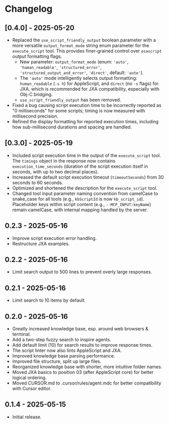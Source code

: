 # Changelog

## [0.4.0] - 2025-05-20
- Replaced the `use_script_friendly_output` boolean parameter with a more versatile `output_format_mode` string enum parameter for the `execute_script` tool. This provides finer-grained control over `osascript` output formatting flags.
  - New parameter: `output_format_mode` (enum: `'auto'`, `'human_readable'`, `'structured_error'`, `'structured_output_and_error'`, `'direct'`, default: `'auto'`).
  - The `'auto'` mode intelligently selects output formatting: `human_readable` (`-s h`) for AppleScript, and `direct` (no `-s` flags) for JXA, which is recommended for JXA compatibility, especially with Obj-C bridging.
  - `use_script_friendly_output` has been removed.
- Fixed a bug causing script execution time to be incorrectly reported as "0 milliseconds" for some scripts; timing is now measured with millisecond precision.
- Refined the display formatting for reported execution times, including how sub-millisecond durations and spacing are handled.

## [0.3.0] - 2025-05-19
- Included script execution time in the output of the `execute_script` tool. The `timings` object in the response now contains `execution_time_seconds` (duration of the script execution itself in seconds, with up to two decimal places).
- Increased the default script execution timeout (`timeoutSeconds`) from 30 seconds to 60 seconds.
- Optimized and shortened the description for the `execute_script` tool.
- Changed tool input parameter naming convention from camelCase to snake_case for all tools (e.g., `kbScriptId` is now `kb_script_id`). Placeholder keys within script content (e.g., `--MCP_INPUT:keyName`) remain camelCase, with internal mapping handled by the server.

## 0.2.3 - 2025-05-16
- Improve script execution error handling.
- Restructure JXA examples.

## 0.2.2 - 2025-05-16
- Limit search output to 500 lines to prevent overly large responses.

## 0.2.1 - 2025-05-16
- Limit search to 10 items by default.

## 0.2.0 - 2025-05-16
- Greatly increased knowledge base, esp. around web browsers & terminal.
- Add a two-step fuzzy search to inspire agents.
- Add default limit (10) for search results to improve response times.
- The script linter now also lints AppleScript and JXA.
- Improved knowledge base parsing performance.
- Improved file structure, split up large files.
- Reorganized knowledge base with shorter, more intuitive folder names.
- Moved JXA basics to position 03 (after AppleScript core) for better logical ordering.
- Moved CURSOR.md to .cursor/rules/agent.mdc for better compatibility with Cursor editor.

## 0.1.4 - 2025-05-15
- Initial release.
